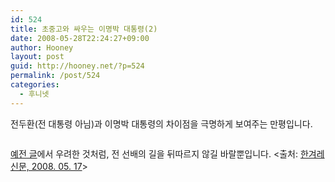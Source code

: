 ```yaml
---
id: 524
title: 초중고와 싸우는 이명박 대통령(2)
date: 2008-05-28T22:24:27+09:00
author: Hooney
layout: post
guid: http://hooney.net/?p=524
permalink: /post/524
categories:
  - 후니넷
---
```

전두환(전 대통령 아님)과 이명박 대통령의 차이점을 극명하게 보여주는 만평입니다.

[<img src="https://i0.wp.com/img.hani.co.kr/imgdb/resize/2008/0517/03035322_20080517.jpg?w=470" alt="" data-recalc-dims="1" />](http://www.hani.co.kr/arti/cartoon/hanicartoon/288056.html)

[예전 글](/2008/03/31/517/)에서 우려한 것처럼, 전 선배의 길을 뒤따르지 않길 바랄뿐입니다. <출처: [한겨레신문, 2008. 05. 17](http://www.hani.co.kr/arti/cartoon/hanicartoon/288056.html)>
